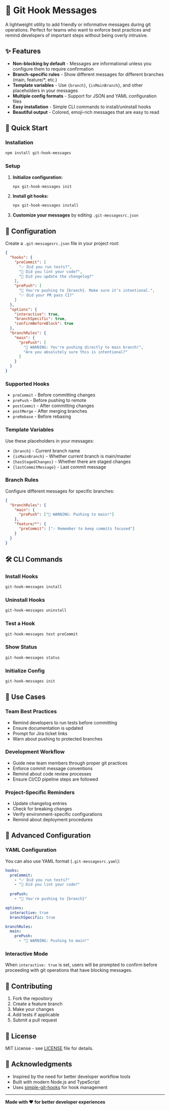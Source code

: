 # 🧩 Git Hook Messages

A lightweight utility to add friendly or informative messages during git operations. Perfect for teams who want to enforce best practices and remind developers of important steps without being overly intrusive.

## ✨ Features

- **Non-blocking by default** - Messages are informational unless you configure them to require confirmation
- **Branch-specific rules** - Show different messages for different branches (main, feature/*, etc.)
- **Template variables** - Use `{branch}`, `{isMainBranch}`, and other placeholders in your messages
- **Multiple config formats** - Support for JSON and YAML configuration files
- **Easy installation** - Simple CLI commands to install/uninstall hooks
- **Beautiful output** - Colored, emoji-rich messages that are easy to read

## 🚀 Quick Start

### Installation

```bash
npm install git-hook-messages
```

### Setup

1. **Initialize configuration:**
   ```bash
   npx git-hook-messages init
   ```

2. **Install git hooks:**
   ```bash
   npx git-hook-messages install
   ```

3. **Customize your messages** by editing `.git-messagesrc.json`

## 📝 Configuration

Create a `.git-messagesrc.json` file in your project root:

```json
{
  "hooks": {
    "preCommit": [
      "✅ Did you run tests?",
      "🔧 Did you lint your code?",
      "📝 Did you update the changelog?"
    ],
    "prePush": [
      "🚨 You're pushing to {branch}. Make sure it's intentional.",
      "✅ Did your PR pass CI?"
    ]
  },
  "options": {
    "interactive": true,
    "branchSpecific": true,
    "confirmBeforeBlock": true
  },
  "branchRules": {
    "main": {
      "prePush": [
        "🚨 WARNING: You're pushing directly to main branch!",
        "Are you absolutely sure this is intentional?"
      ]
    }
  }
}
```

### Supported Hooks

- `preCommit` - Before committing changes
- `prePush` - Before pushing to remote
- `postCommit` - After committing changes
- `postMerge` - After merging branches
- `preRebase` - Before rebasing

### Template Variables

Use these placeholders in your messages:

- `{branch}` - Current branch name
- `{isMainBranch}` - Whether current branch is main/master
- `{hasStagedChanges}` - Whether there are staged changes
- `{lastCommitMessage}` - Last commit message

### Branch Rules

Configure different messages for specific branches:

```json
{
  "branchRules": {
    "main": {
      "prePush": ["🚨 WARNING: Pushing to main!"]
    },
    "feature/*": {
      "preCommit": ["💡 Remember to keep commits focused"]
    }
  }
}
```

## 🛠️ CLI Commands

### Install Hooks
```bash
git-hook-messages install
```

### Uninstall Hooks
```bash
git-hook-messages uninstall
```

### Test a Hook
```bash
git-hook-messages test preCommit
```

### Show Status
```bash
git-hook-messages status
```

### Initialize Config
```bash
git-hook-messages init
```

## 🎯 Use Cases

### Team Best Practices
- Remind developers to run tests before committing
- Ensure documentation is updated
- Prompt for Jira ticket links
- Warn about pushing to protected branches

### Development Workflow
- Guide new team members through proper git practices
- Enforce commit message conventions
- Remind about code review processes
- Ensure CI/CD pipeline steps are followed

### Project-Specific Reminders
- Update changelog entries
- Check for breaking changes
- Verify environment-specific configurations
- Remind about deployment procedures

## 🔧 Advanced Configuration

### YAML Configuration

You can also use YAML format (`.git-messagesrc.yaml`):

```yaml
hooks:
  preCommit:
    - "✅ Did you run tests?"
    - "🔧 Did you lint your code?"
  
  prePush:
    - "🚨 You're pushing to {branch}"

options:
  interactive: true
  branchSpecific: true

branchRules:
  main:
    prePush:
      - "🚨 WARNING: Pushing to main!"
```

### Interactive Mode

When `interactive: true` is set, users will be prompted to confirm before proceeding with git operations that have blocking messages.

## 🤝 Contributing

1. Fork the repository
2. Create a feature branch
3. Make your changes
4. Add tests if applicable
5. Submit a pull request

## 📄 License

MIT License - see [LICENSE](LICENSE) file for details.

## 🙏 Acknowledgments

- Inspired by the need for better developer workflow tools
- Built with modern Node.js and TypeScript
- Uses [simple-git-hooks](https://github.com/toplenboren/simple-git-hooks) for hook management

---

**Made with ❤️ for better developer experiences** 